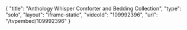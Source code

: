 {
    "title": "Anthology Whisper Comforter and Bedding Collection",
    "type": "solo",
    "layout": "iframe-static",
    "videoId": "109992396",
    "url": "\/tvpembed\/109992396"
}